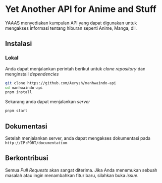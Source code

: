 # Yet Another API for Anime and Stuff

YAAAS menyediakan kumpulan API yang dapat digunakan untuk mengakses informasi tentang hiburan seperti Anime, Manga, dll.

## Instalasi

### Lokal

Anda dapat menjalankan perintah berikut untuk _clone repository_ dan menginstall _dependencies_

```bash
git clone https://github.com/Aerysh/manhwaindo-api
cd manhwaindo-api
pnpm install
```

Sekarang anda dapat menjalankan _server_

```bash
pnpm start
```

## Dokumentasi

Setelah menjalankan server, anda dapat mengakses dokumentasi pada `http://IP:PORT/documentation`

## Berkontribusi

Semua _Pull Requests_ akan sangat diterima. Jika Anda menemukan sebuah masalah atau ingin menambahkan fitur baru, silahkan buka _issue_.
